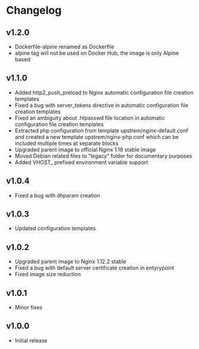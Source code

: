 # Changelog

## v1.2.0

- Dockerfile-alpine renamed as Dockerfile
- alpine tag will not be used on Docker Hub, the image is only Alpine based

## v1.1.0

- Added http2_push_preload to Nginx automatic configuration file creation templates
- Fixed a bug with server_tokens directive in automatic configuration file creation templates
- Fixed an ambiguity about .htpasswd file location in automatic configuration file creation templates
- Extracted php configuration from template upstrem/nginx-default.conf and created a new template upstrem/nginx-php.conf which can be included multiple times at separate blocks
- Upgraded parent image to official Nginx 1.18 stable image
- Moved Debian related files to "legacy" folder for documentary purposes
- Added VHOST_ prefixed environment variable support

## v1.0.4

- Fixed a bug with dhparam creation

## v1.0.3

- Updated configuration templates

## v1.0.2

- Upgraded parent image to Nginx 1.12.2 stable
- Fixed a bug with default server certificate creation in entyrypoint
- Fixed image size reduction

## v1.0.1

- Minor fixes

## v1.0.0

- Initial release
